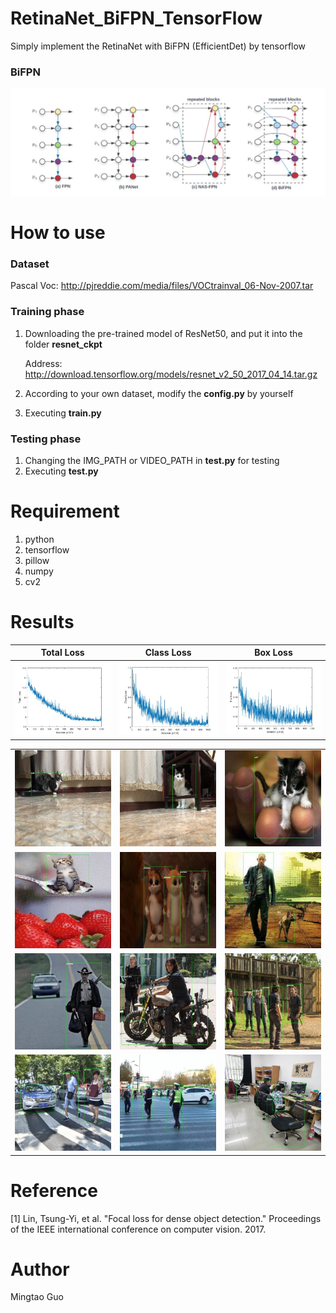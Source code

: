 # RetinaNet_BiFPN_TensorFlow
Simply implement the RetinaNet with BiFPN (EfficientDet) by tensorflow

### BiFPN
![](https://github.com/MingtaoGuo/RetinaNet_BiFPN_TensorFlow/blob/master/IMGS/BiFPN.jpg)

# How to use
### Dataset
Pascal Voc: http://pjreddie.com/media/files/VOCtrainval_06-Nov-2007.tar
### Training phase
1. Downloading the pre-trained model of ResNet50, and put it into the folder **resnet_ckpt** 
   
   Address: http://download.tensorflow.org/models/resnet_v2_50_2017_04_14.tar.gz

2. According to your own dataset, modify the **config.py** by yourself
3. Executing **train.py** 
### Testing phase
1. Changing the IMG_PATH or VIDEO_PATH in **test.py** for testing
2. Executing **test.py**

# Requirement
1. python
2. tensorflow
3. pillow
4. numpy
5. cv2
# Results
|Total Loss|Class Loss|Box Loss|
|-|-|-|
|![](https://github.com/MingtaoGuo/RetinaNet_TensorFlow/blob/master/IMGS/total_loss.jpg)|![](https://github.com/MingtaoGuo/RetinaNet_TensorFlow/blob/master/IMGS/class_loss.jpg)|![](https://github.com/MingtaoGuo/RetinaNet_TensorFlow/blob/master/IMGS/box_loss.jpg)|

||||
|-|-|-|
|![](https://github.com/MingtaoGuo/RetinaNet_TensorFlow/blob/master/IMGS/1.jpg)|![](https://github.com/MingtaoGuo/RetinaNet_TensorFlow/blob/master/IMGS/8.jpg)|![](https://github.com/MingtaoGuo/RetinaNet_TensorFlow/blob/master/IMGS/6.jpg)|
|![](https://github.com/MingtaoGuo/RetinaNet_TensorFlow/blob/master/IMGS/7.jpg)|![](https://github.com/MingtaoGuo/RetinaNet_TensorFlow/blob/master/IMGS/9.jpg)|![](https://github.com/MingtaoGuo/RetinaNet_TensorFlow/blob/master/IMGS/4.jpg)|
|![](https://github.com/MingtaoGuo/RetinaNet_TensorFlow/blob/master/IMGS/2.jpg)|![](https://github.com/MingtaoGuo/RetinaNet_TensorFlow/blob/master/IMGS/3.jpg)|![](https://github.com/MingtaoGuo/RetinaNet_TensorFlow/blob/master/IMGS/14.jpg)|
|![](https://github.com/MingtaoGuo/RetinaNet_TensorFlow/blob/master/IMGS/10.jpg)|![](https://github.com/MingtaoGuo/RetinaNet_TensorFlow/blob/master/IMGS/12.jpg)|![](https://github.com/MingtaoGuo/RetinaNet_TensorFlow/blob/master/IMGS/13.jpg)|

# Reference
[1] Lin, Tsung-Yi, et al. "Focal loss for dense object detection." Proceedings of the IEEE international conference on computer vision. 2017.
# Author
Mingtao Guo
